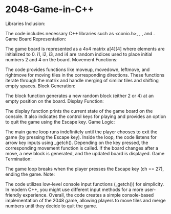 # 2048-Game-in-C++

Libraries Inclusion:

The code includes necessary C++ libraries such as <conio.h>, <ctime>, <iostream>, and <cmath>.
Game Board Representation:

The game board is represented as a 4x4 matrix a[4][4] where elements are initialized to 0.
i1, i2, i3, and i4 are random indices used to place initial numbers 2 and 4 on the board.
Movement Functions:

The code provides functions like moveup, movedown, leftmove, and rightmove for moving tiles in the corresponding directions.
These functions iterate through the matrix and handle merging of similar tiles and shifting empty spaces.
Block Generation:

The block function generates a new random block (either 2 or 4) at an empty position on the board.
Display Function:

The display function prints the current state of the game board on the console.
It also indicates the control keys for playing and provides an option to quit the game using the Escape key.
Game Logic:

The main game loop runs indefinitely until the player chooses to exit the game (by pressing the Escape key).
Inside the loop, the code listens for arrow key inputs using _getch().
Depending on the key pressed, the corresponding movement function is called.
If the board changes after a move, a new block is generated, and the updated board is displayed.
Game Termination:

The game loop breaks when the player presses the Escape key (ch == 27), ending the game.
Note:

The code utilizes low-level console input functions (_getch()) for simplicity. In modern C++, you might use different input methods for a more user-friendly experience.
Overall, the code creates a simple console-based implementation of the 2048 game, allowing players to move tiles and merge numbers until they decide to quit the game.
